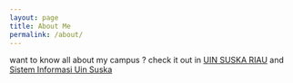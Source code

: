 ```yaml
---
layout: page
title: About Me
permalink: /about/
---
```


want to know all about my campus ? check it out in [UIN SUSKA RIAU](https://uin-suska.ac.id/) and [Sistem Informasi Uin Suska](https://sif.uin-suska.ac.id/)
